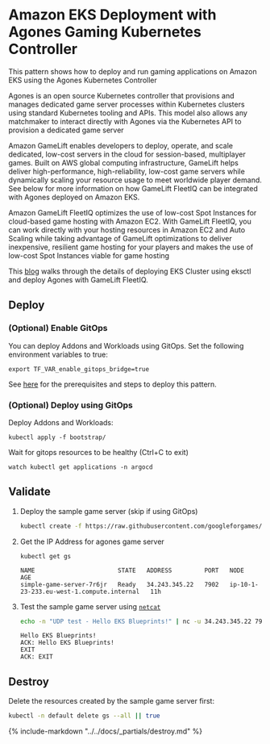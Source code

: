 # Amazon EKS Deployment with Agones Gaming Kubernetes Controller

This pattern shows how to deploy and run gaming applications on Amazon EKS using the Agones Kubernetes Controller

Agones is an open source Kubernetes controller that provisions and manages dedicated game server
processes within Kubernetes clusters using standard Kubernetes tooling and APIs.
This model also allows any matchmaker to interact directly with Agones via the Kubernetes API to provision a dedicated game server

Amazon GameLift enables developers to deploy, operate, and scale dedicated, low-cost servers in the cloud for session-based, multiplayer games.
Built on AWS global computing infrastructure, GameLift helps deliver high-performance, high-reliability,
low-cost game servers while dynamically scaling your resource usage to meet worldwide player demand. See below
for more information on how GameLift FleetIQ can be integrated with Agones deployed on Amazon EKS.

Amazon GameLift FleetIQ optimizes the use of low-cost Spot Instances for cloud-based game hosting with Amazon EC2.
With GameLift FleetIQ, you can work directly with your hosting resources in Amazon EC2 and Auto Scaling while
taking advantage of GameLift optimizations to deliver inexpensive, resilient game hosting for your players
and makes the use of low-cost Spot Instances viable for game hosting

This [blog](https://aws.amazon.com/blogs/gametech/introducing-the-gamelift-fleetiq-adapter-for-agones/) walks
through the details of deploying EKS Cluster using eksctl and deploy Agones with GameLift FleetIQ.

## Deploy

### (Optional) Enable GitOps
You can deploy Addons and Workloads using GitOps.
Set the following environment variables to true:
```shell
export TF_VAR_enable_gitops_bridge=true
```

See [here](https://aws-ia.github.io/terraform-aws-eks-blueprints/getting-started/#prerequisites) for the prerequisites and steps to deploy this pattern.

### (Optional) Deploy using GitOps
Deploy Addons and Workloads:
```shell
kubectl apply -f bootstrap/
```
Wait for gitops resources to be healthy (Ctrl+C to exit)
```shell
watch kubectl get applications -n argocd
```

## Validate

1. Deploy the sample game server (skip if using GitOps)

    ```sh
    kubectl create -f https://raw.githubusercontent.com/googleforgames/agones/release-1.32.0/examples/simple-game-server/gameserver.yaml
    ```

2. Get the IP Address for agones game server
    ```shell
    kubectl get gs
    ```
    ```text
    NAME                       STATE   ADDRESS         PORT   NODE                                        AGE
    simple-game-server-7r6jr   Ready   34.243.345.22   7902   ip-10-1-23-233.eu-west-1.compute.internal   11h
    ```

2. Test the sample game server using [`netcat`](https://netcat.sourceforge.net/)

    ```sh
    echo -n "UDP test - Hello EKS Blueprints!" | nc -u 34.243.345.22 7902
    ```

    ```text
    Hello EKS Blueprints!
    ACK: Hello EKS Blueprints!
    EXIT
    ACK: EXIT
    ```

## Destroy

Delete the resources created by the sample game server first:

```sh
kubectl -n default delete gs --all || true
```

{%
   include-markdown "../../docs/_partials/destroy.md"
%}
